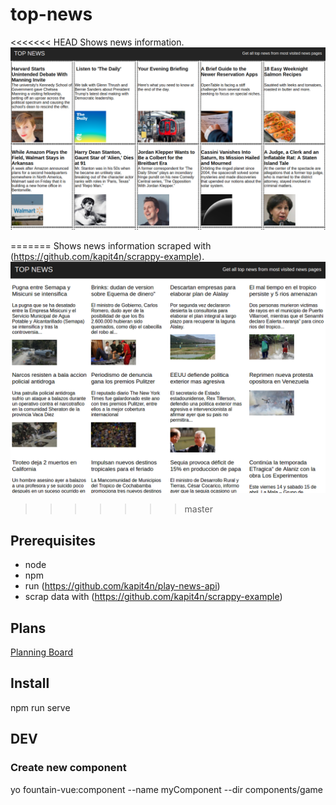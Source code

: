 # top-news
<<<<<<< HEAD
Shows news information.
![Top News](https://github.com/kapit4n/top-news/raw/master/mockups/top-news-home0.1.png)

=======
Shows news information scraped with (https://github.com/kapit4n/scrappy-example).
![Top News](https://github.com/kapit4n/top-news/raw/master/mockups/top_news.png)
>>>>>>> master

## Prerequisites
* node
* npm
* run (https://github.com/kapit4n/play-news-api)
* scrap data with (https://github.com/kapit4n/scrappy-example)

## Plans
[Planning Board](https://github.com/kapit4n/top-news/projects/1)

## Install
npm run serve

## DEV
### Create new component
yo fountain-vue:component --name myComponent --dir components/game
